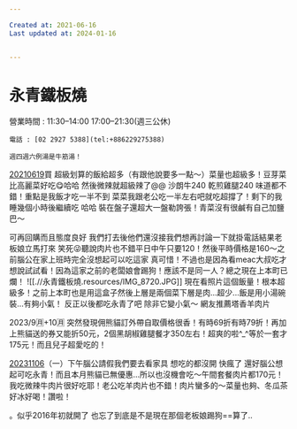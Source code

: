 ```yaml
---

Created at: 2021-06-16
Last updated at: 2024-01-16


---
```


# 永青鐵板燒


營業時間 : 11:30–14:00 17:00–21:30(週三公休)
	
	電話 : [02 2927 5388](tel:+886229275388)
	
	週四週六例湯是牛筋湯！
	

[20210619](tel:+88620210619)買
超級划算的飯給超多（有跟他說要多一點～）菜量也超級多！豆芽菜比高麗菜好吃😋哈哈 然後微辣就超級辣了@@
沙朗牛240
乾煎雞腿240
味道都不錯！重點是我飯才吃一半不到 菜菜我跟老公吃一半左右吧就吃超撐了！剩下的我睡幾個小時後繼續吃 哈哈 裝在盤子還超大一盤勒誇張！青菜沒有很鹹有自己加鹽巴～

可再回購而且態度良好 我們打去後他們還沒接我們想再討論一下就掛電話結果老板娘立馬打來 笑死😜聽說肉片也不錯平日中午只要120！然後平時價格是160～之前腦公在家上班時完全沒想起可以吃這家 真可惜！不過也是因為看meac大叔吃才想說試試看！因為這家之前的老闆娘會踢狗！應該不是同一人？總之現在上本町已爛！
![[.//永青鐵板燒.resources/IMG_8720.JPG]]
現在看照片這個飯量！根本超級多！之前上本町也是用這盒子然後上層是兩個菜下層是肉...超少...飯是用小湯碗裝...有夠小氣！
反正以後都吃永青了吧 除非它變小氣～
網友推薦塔香羊肉片

2023/9🈷️+10🈷️
突然發現佣熊貓訂外帶自取價格很香！有時69折有時79折！再加上熊貓送的券又能折50元，2個黑胡椒雞腿餐才350左右！超爽的啦^\_^等於一套才175元！而且兒子超愛吃的！

[20231106](tel:+88620231106)（一）下午腦公請假我們要去看家具 想吃的都沒開 快瘋了 還好腦公想起可吃永青！而且本月熊貓已無優惠…所以也沒機會吃～午間套餐肉片都170元！我吃微辣牛肉片很好吃耶！老公吃羊肉片也不錯！肉片蠻多的～菜量也夠、冬瓜茶好冰好喝！讚啦！

。似乎2016年初就開了 也忘了到底是不是現在那個老板娘踢狗==算了..

